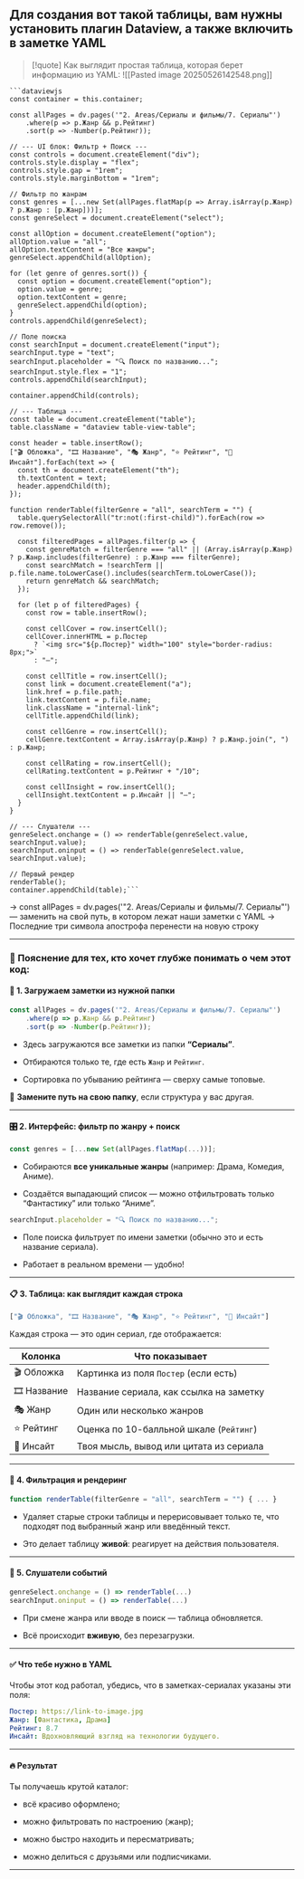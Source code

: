 ## Для создания вот такой таблицы, вам нужны установить плагин Dataview, а также включить в заметке YAML


>[!quote] Как выглядит простая таблица, которая берет информацию из YAML:
>![[Pasted image 20250526142548.png]]

```
```dataviewjs
const container = this.container;

const allPages = dv.pages('"2. Areas/Сериалы и фильмы/7. Сериалы"')
    .where(p => p.Жанр && p.Рейтинг)
    .sort(p => -Number(p.Рейтинг));

// --- UI блок: Фильтр + Поиск ---
const controls = document.createElement("div");
controls.style.display = "flex";
controls.style.gap = "1rem";
controls.style.marginBottom = "1rem";

// Фильтр по жанрам
const genres = [...new Set(allPages.flatMap(p => Array.isArray(p.Жанр) ? p.Жанр : [p.Жанр]))];
const genreSelect = document.createElement("select");

const allOption = document.createElement("option");
allOption.value = "all";
allOption.textContent = "Все жанры";
genreSelect.appendChild(allOption);

for (let genre of genres.sort()) {
  const option = document.createElement("option");
  option.value = genre;
  option.textContent = genre;
  genreSelect.appendChild(option);
}
controls.appendChild(genreSelect);

// Поле поиска
const searchInput = document.createElement("input");
searchInput.type = "text";
searchInput.placeholder = "🔍 Поиск по названию...";
searchInput.style.flex = "1";
controls.appendChild(searchInput);

container.appendChild(controls);

// --- Таблица ---
const table = document.createElement("table");
table.className = "dataview table-view-table";

const header = table.insertRow();
["🎬 Обложка", "🎞 Название", "🎭 Жанр", "⭐ Рейтинг", "🧠 Инсайт"].forEach(text => {
  const th = document.createElement("th");
  th.textContent = text;
  header.appendChild(th);
});

function renderTable(filterGenre = "all", searchTerm = "") {
  table.querySelectorAll("tr:not(:first-child)").forEach(row => row.remove());

  const filteredPages = allPages.filter(p => {
    const genreMatch = filterGenre === "all" || (Array.isArray(p.Жанр) ? p.Жанр.includes(filterGenre) : p.Жанр === filterGenre);
    const searchMatch = !searchTerm || p.file.name.toLowerCase().includes(searchTerm.toLowerCase());
    return genreMatch && searchMatch;
  });

  for (let p of filteredPages) {
    const row = table.insertRow();

    const cellCover = row.insertCell();
    cellCover.innerHTML = p.Постер
      ? `<img src="${p.Постер}" width="100" style="border-radius: 8px;">`
      : "—";

    const cellTitle = row.insertCell();
    const link = document.createElement("a");
    link.href = p.file.path;
    link.textContent = p.file.name;
    link.className = "internal-link";
    cellTitle.appendChild(link);

    const cellGenre = row.insertCell();
    cellGenre.textContent = Array.isArray(p.Жанр) ? p.Жанр.join(", ") : p.Жанр;

    const cellRating = row.insertCell();
    cellRating.textContent = p.Рейтинг + "/10";

    const cellInsight = row.insertCell();
    cellInsight.textContent = p.Инсайт || "–";
  }
}

// --- Слушатели ---
genreSelect.onchange = () => renderTable(genreSelect.value, searchInput.value);
searchInput.oninput = () => renderTable(genreSelect.value, searchInput.value);

// Первый рендер
renderTable();
container.appendChild(table);```
```

-> const allPages = dv.pages('"2. Areas/Сериалы и фильмы/7. Сериалы"') — заменить на свой путь, в котором лежат наши заметки с YAML
-> Последние три символа апострофа перенести на новую строку



---



### 🧠 Пояснение для тех, кто хочет глубже понимать о чем этот код:


#### 📁 1. Загружаем заметки из нужной папки

```js
const allPages = dv.pages('"2. Areas/Сериалы и фильмы/7. Сериалы"')
    .where(p => p.Жанр && p.Рейтинг)
    .sort(p => -Number(p.Рейтинг));
```

- Здесь загружаются все заметки из папки **“Сериалы”**.
    
- Отбираются только те, где есть `Жанр` и `Рейтинг`.
    
- Сортировка по убыванию рейтинга — сверху самые топовые.
    

📌 **Замените путь на свою папку**, если структура у вас другая.

---

#### 🎛️ 2. Интерфейс: фильтр по жанру + поиск

```js
const genres = [...new Set(allPages.flatMap(...))];
```

- Собираются **все уникальные жанры** (например: Драма, Комедия, Аниме).
    
- Создаётся выпадающий список — можно отфильтровать только “Фантастику” или только “Аниме”.
    

```js
searchInput.placeholder = "🔍 Поиск по названию...";
```

- Поле поиска фильтрует по имени заметки (обычно это и есть название сериала).
    
- Работает в реальном времени — удобно!
    

---

#### 📋 3. Таблица: как выглядит каждая строка

```js
["🎬 Обложка", "🎞 Название", "🎭 Жанр", "⭐ Рейтинг", "🧠 Инсайт"]
```

Каждая строка — это один сериал, где отображается:

|Колонка|Что показывает|
|---|---|
|🎬 Обложка|Картинка из поля `Постер` (если есть)|
|🎞 Название|Название сериала, как ссылка на заметку|
|🎭 Жанр|Один или несколько жанров|
|⭐ Рейтинг|Оценка по 10-балльной шкале (`Рейтинг`)|
|🧠 Инсайт|Твоя мысль, вывод или цитата из сериала|

---

#### 🧠 4. Фильтрация и рендеринг

```js
function renderTable(filterGenre = "all", searchTerm = "") { ... }
```

- Удаляет старые строки таблицы и перерисовывает только те, что подходят под выбранный жанр или введённый текст.
    
- Это делает таблицу **живой**: реагирует на действия пользователя.
    

---

#### 🔁 5. Слушатели событий

```js
genreSelect.onchange = () => renderTable(...)
searchInput.oninput = () => renderTable(...)
```

- При смене жанра или вводе в поиск — таблица обновляется.
    
- Всё происходит **вживую**, без перезагрузки.
    

---

#### ✅ Что тебе нужно в YAML

Чтобы этот код работал, убедись, что в заметках-сериалах указаны эти поля:

```yaml
Постер: https://link-to-image.jpg
Жанр: [Фантастика, Драма]
Рейтинг: 8.7
Инсайт: Вдохновляющий взгляд на технологии будущего.
```

---

#### 🔥 Результат

Ты получаешь крутой каталог:

- всё красиво оформлено;
    
- можно фильтровать по настроению (жанр);
    
- можно быстро находить и пересматривать;
    
- можно делиться с друзьями или подписчиками.
    

---
